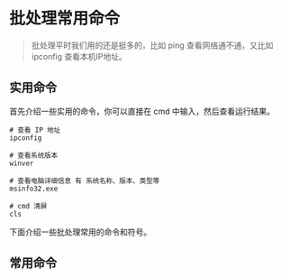 # 批处理常用命令

> 批处理平时我们用的还是挺多的，比如 ping 查看网络通不通，又比如 ipconfig 查看本机IP地址。

## 实用命令

首先介绍一些实用的命令，你可以直接在 cmd 中输入，然后查看运行结果。

```
# 查看 IP 地址
ipconfig

# 查看系统版本
winver

# 查看电脑详细信息 有 系统名称、版本、类型等
msinfo32.exe

# cmd 清屏
cls
```







下面介绍一些批处理常用的命令和符号。

## 常用命令

